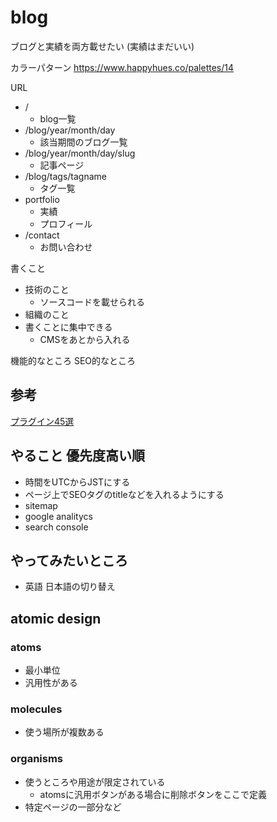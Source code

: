 # blog
ブログと実績を両方載せたい
(実績はまだいい)

カラーパターン
https://www.happyhues.co/palettes/14

URL
* /
  * blog一覧
* /blog/year/month/day
  * 該当期間のブログ一覧
* /blog/year/month/day/slug
  * 記事ページ
* /blog/tags/tagname
  * タグ一覧
* portfolio
  * 実績
  * プロフィール
* /contact
  * お問い合わせ


書くこと
* 技術のこと
  * ソースコードを載せられる
* 組織のこと
* 書くことに集中できる
  * CMSをあとから入れる


機能的なところ
SEO的なところ


## 参考
[プラグイン45選](https://qiita.com/Takumon/items/da8347f81a9f021b637f#gatsby-plugin-robots-txt)

## やること 優先度高い順
* 時間をUTCからJSTにする
* ページ上でSEOタグのtitleなどを入れるようにする
* sitemap
* google analitycs
* search console


## やってみたいところ
- 英語 日本語の切り替え



## atomic design
### atoms
* 最小単位
* 汎用性がある
### molecules
* 使う場所が複数ある
### organisms
* 使うところや用途が限定されている
  * atomsに汎用ボタンがある場合に削除ボタンをここで定義
* 特定ページの一部分など